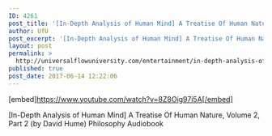 ```yaml
---
ID: 4261
post_title: '[In-Depth Analysis of Human Mind] A Treatise Of Human Nature, Volume 2, Part 2 (by David Hume)'
author: UfU
post_excerpt: '[In-Depth Analysis of Human Mind] A Treatise Of Human Nature, Volume 2, Part 2 (by David Hume) Philosophy Audiobook'
layout: post
permalink: >
  http://universalflowuniversity.com/entertainment/in-depth-analysis-of-human-mind-a-treatise-of-human-nature-volume-2-part-2-by-david-hume/
published: true
post_date: 2017-06-14 12:22:06
---
```

[embed]https://www.youtube.com/watch?v=8Z8Oig97i5A[/embed]<br>
<p>[In-Depth Analysis of Human Mind] A Treatise Of Human Nature, Volume 2, Part 2 (by David Hume) Philosophy Audiobook</p>